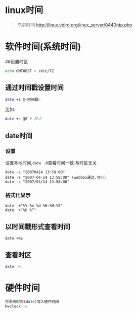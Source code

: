 # linux时间

> 鸟哥时间 http://linux.vbird.org/linux_server/0440ntp.php 

# 软件时间(系统时间)

##设置时区

```bash
echo GMT0BST > /etc/TZ
```

## 通过时间戳设置时间

```bash
date +s @<时间戳>
```
比如:
```bash
date +s @0 # 原点
```
## date时间

### 设置

设置本地时间,`date -R`查看时间一致.与时区无关.

    date -s "20070414 13:58:00" 
    date -s "2007-04-14 13:58:00" (webbox通过,可行)
    date -s "2007/04/14 13:58:00" 

### 格式化显示


    date  +"%Y-%m-%d %H:%M:%S"
    date  +"%D %T" 

## 以时间戳形式查看时间
```
date +%s
```
## 查看时区
```bash
date -R
```

# 硬件时间
```bash
将系统时间(date)写入硬件时间
hwclock -w
```